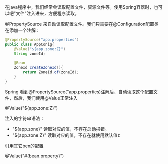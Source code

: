 在java程序中，我们经常会读取配置文件，资源文件等。使用Spring容器时，也可以吧"文件"注入进来，方便程序读取。

@PropertySource 来自动读取配置文件。我们只需要在@Configuration配置类在添加一个注解：

```java
@PropertySource("app.properties")
public class AppConig{
    @Value("${app.zone:Z}")
    String zoneId;
    
    @Bean
    ZoneId createZoneId(){
        return ZoneId.of(zoneId);
    }
}
```

Spring 看到@PropertySource("app.properties)注解后，自动读取这个配置文件，然后，我们使用@Value正常注入

@Value("${app.zone:Z}")


注入的字符串语法：

* "${app.zone}" 读取对应的值，不存在启动报错。
* "${app.zone:Z}" 读取对应的值，不存在就使用默认值z

引用其它ben的配置

@Value("#{bean.property}")